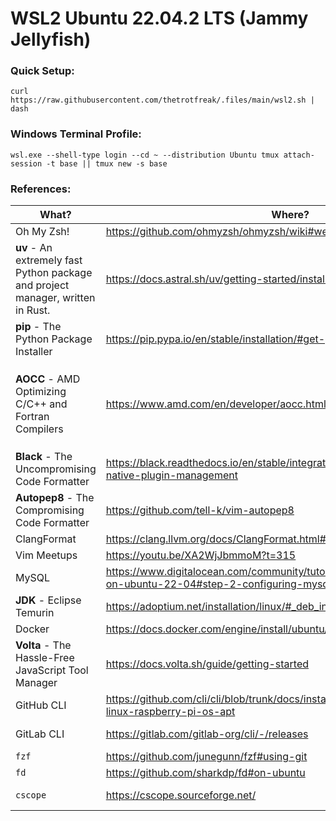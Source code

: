 # WSL2 Ubuntu 22.04.2 LTS (Jammy Jellyfish)
### Quick Setup:
```console
curl https://raw.githubusercontent.com/thetrotfreak/.files/main/wsl2.sh | dash
```
### Windows Terminal Profile:

```console
wsl.exe --shell-type login --cd ~ --distribution Ubuntu tmux attach-session -t base || tmux new -s base
```
### References:
|What?|Where?|Note!|
|---|---|---|
|Oh My Zsh!|https://github.com/ohmyzsh/ohmyzsh/wiki#welcome-to-oh-my-zsh|
|**uv** - An extremely fast Python package and project manager, written in Rust.|https://docs.astral.sh/uv/getting-started/installation/|
|**pip** - The Python Package Installer|https://pip.pypa.io/en/stable/installation/#get-pip-py|
|**AOCC** - AMD Optimizing C/C++ and Fortran Compilers|https://www.amd.com/en/developer/aocc.html|`curl` [*this*](https://download.amd.com/developer/eula/aocc/aocc-4-2/aocc-compiler-4.2.0_1_amd64.deb)) directly to avoid the **EULA**|
|**Black** - The Uncompromising Code Formatter|https://black.readthedocs.io/en/stable/integrations/editors.html#vim-8-native-plugin-management|
|**Autopep8** - The Compromising Code Formatter|https://github.com/tell-k/vim-autopep8|
|ClangFormat|https://clang.llvm.org/docs/ClangFormat.html#vim-integration|
|Vim Meetups|https://youtu.be/XA2WjJbmmoM?t=315|
|MySQL|https://www.digitalocean.com/community/tutorials/how-to-install-mysql-on-ubuntu-22-04#step-2-configuring-mysql|
|**JDK** - Eclipse Temurin|https://adoptium.net/installation/linux/#_deb_installation_on_debian_or_ubuntu|
|Docker|https://docs.docker.com/engine/install/ubuntu/#install-using-the-repository|
|**Volta** - The Hassle-Free JavaScript Tool Manager|https://docs.volta.sh/guide/getting-started|
|GitHub CLI|https://github.com/cli/cli/blob/trunk/docs/install_linux.md#debian-ubuntu-linux-raspberry-pi-os-apt|Read [*this*](https://cli.github.com/manual/gh_completion)
|GitLab CLI|https://gitlab.com/gitlab-org/cli/-/releases|Read [*this*](https://github.com/thetrotfreak/.files/blob/main/glab.md)
|`fzf`|https://github.com/junegunn/fzf#using-git|
|`fd`|https://github.com/sharkdp/fd#on-ubuntu|
|`cscope`|https://cscope.sourceforge.net/|Read [*tutorial*](https://cscope.sourceforge.net/cscope_vim_tutorial.html)
